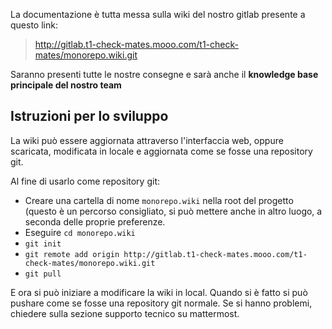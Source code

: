 La documentazione è tutta messa sulla wiki del nostro gitlab presente a questo link:

> http://gitlab.t1-check-mates.mooo.com/t1-check-mates/monorepo.wiki.git 

Saranno presenti tutte le nostre consegne e sarà anche il **knowledge base principale del nostro team**


## Istruzioni per lo sviluppo

La wiki può essere aggiornata attraverso l'interfaccia web, oppure scaricata, modificata in locale e aggiornata come se fosse una repository git.

Al fine di usarlo come repository git:
- Creare una cartella di nome `monorepo.wiki` nella root del progetto (questo è un percorso consigliato, si può mettere anche in altro luogo, a seconda delle proprie preferenze.
- Eseguire `cd monorepo.wiki`
- `git init`
- `git remote add origin http://gitlab.t1-check-mates.mooo.com/t1-check-mates/monorepo.wiki.git `
- `git pull`

E ora si può iniziare a modificare la wiki in local.
Quando si è fatto si può pushare come se fosse una repository git normale.
Se si hanno problemi, chiedere sulla sezione supporto tecnico su mattermost.


